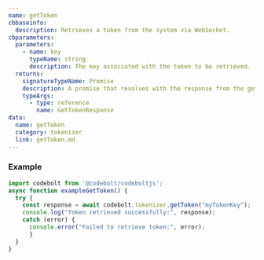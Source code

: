 ```yaml
---
name: getToken
cbbaseinfo:
  description: Retrieves a token from the system via WebSocket.
cbparameters:
  parameters:
    - name: key
      typeName: string
      description: The key associated with the token to be retrieved.
  returns:
    signatureTypeName: Promise
    description: A promise that resolves with the response from the get token event.
    typeArgs:
      - type: reference
        name: GetTokenResponse
data:
  name: getToken
  category: tokenizer
  link: getToken.md
---
```

<CBBaseInfo/> 
 <CBParameters/>



### Example 

```js
import codebolt from '@codebolt/codeboltjs';
async function exampleGetToken() {
  try {
    const response = await codebolt.tokenizer.getToken("myTokenKey");
    console.log("Token retrieved successfully:", response);
    catch (error) {
      console.error("Failed to retrieve token:", error);
      }
  }
}

```